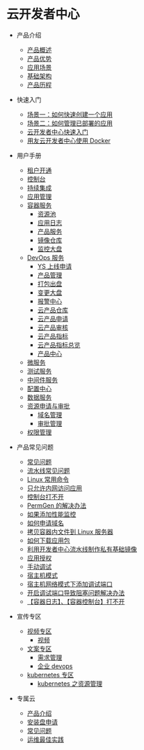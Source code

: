 # 云开发者中心

<!--
#位置变动[持续集成],[应用管理],[监控大盘]
#新添加[应用日志] [产品服务] [YS上线申请] [产品管理] [打包出盘] [云产品仓库] [云产品申请]
#      [云产品审核] [云产品指标] [云产品指标总览]
-->

- 产品介绍

  - [产品概述](articles/cloud/1-/overview.md)
  - [产品优势](articles/cloud/1-/advantage.md)
  - [应用场景](articles/cloud/1-/scene.md)
  - [基础架构](articles/cloud/1-/architecture.md)
  - [产品历程](articles/cloud/1-/releas_note.md)

- 快速入门

  - [场景一：如何快速创建一个应用](articles/cloud/2-/scene1.md)
  - [场景二：如何管理已部署的应用](articles/cloud/2-/scene2.md)
  - [云开发者中心快速入门](articles/cloud/2-/rumen.md)
  - [用友云开发者中心使用 Docker](articles/cloud/2-/center_docker.md)

- 用户手册

  - [租户开通](articles/cloud/3-/opening.md)
  - [控制台](articles/cloud/3-/control.md)
  - [持续集成](articles/cloud/3-/create.md)
  - [应用管理](articles/cloud/3-/application.md)
  - [容器服务](articles/cloud/3-)
    - [资源池](articles/cloud/3-/resource_pool.md)
    - [应用日志](articles/cloud/3-/app_log.md)
    - [产品服务](articles/cloud/3-/product_serve.md)
    - [镜像仓库](articles/cloud/3-/deploy.md)
    - [监控大盘](articles/cloud/3-/monitor.md)
  - [DevOps 服务](articles/cloud/3-)
    - [YS 上线申请](articles/cloud/3-/ys_online.md)
    - [产品管理](articles/cloud/3-/product_management.md)
    - [打包出盘](articles/cloud/3-/package.md)
    - [变更大盘](articles/cloud/3-/change.md)
    - [报警中心](articles/cloud/3-/alarm_center.md)
    - [云产品仓库](articles/cloud/3-/cloud_registry.md)
    - [云产品申请](articles/cloud/3-/cloud_apply.md)
    - [云产品审核](articles/cloud/3-/cloud_audit.md)
    - [云产品指标](articles/cloud/3-/cloud_index.md)
    - [云产品指标总览](articles/cloud/3-/cloud_overview.md)
    - [产品中心](articles/cloud/3-/app_product.md)
  - [微服务]()
  - [测试服务]()
  - [中间件服务](articles/cloud/3-/middleware.md)
  - [配置中心](articles/cloud/3-/config.md)
  - [数据服务]()
  - [资源申请与审批](articles/cloud/3-)
    - [域名管理](articles/cloud/3-/cmdb-domain.md)
    - [审批管理](articles/cloud/3-/exam.md)
  - [权限管理](articles/cloud/3-/access.md)

- 产品常见问题

  - [常见问题](articles/cloud/4-/question.md)
  - [流水线常见问题](articles/cloud/4-/assembly_line_question.md)
  - [Linux 常用命令](articles/cloud/4-/common_linux_command.md)
  - [只允许内网访问应用](articles/cloud/4-/access_only_inside.md)
  - [控制台打不开](articles/cloud/4-/console_open_questions.md)
  - [PermGen 的解决办法](articles/cloud/4-/permgen_question.md)
  - [如果添加性能监控](articles/cloud/4-/how_to_add_pinpoint.md)
  - [如何申请域名](articles/cloud/4-/apply_domain_name.md)
  - [拷贝容器内文件到 Linux 服务器](articles/cloud/4-/copy_file2linux.md)
  - [如何下载应用包](articles/cloud/4-/download_app_package.md)
  - [利用开发者中心流水线制作私有基础镜像](articles/cloud/4-/create_ownbase_image.md)
  - [应用授权](articles/cloud/4-/authorize_app.md)
  - [手动调试](articles/cloud/4-/debug_mode.md)
  - [宿主机模式](articles/cloud/4-/host_mode.md)
  - [宿主机网络模式下添加调试端口](articles/cloud/4-/debug_in_host_mode.md)
  - [开启调试端口导致阻塞问题解决办法](articles/cloud/4-/solution_debug_mode.md)
  - [【容器日志】、【容器控制台】打不开](articles/cloud/4-/console.md)

- 宣传专区

  - [视频专区](articles/cloud/5-)
    - [视频](articles/cloud/5-/video.md)
  - [文案专区](articles/cloud/5-)
    - [需求管理](articles/cloud/5-/requirement.md)
    - [企业 devops](articles/cloud/5-/enterprise_devops.md)
  - [kubernetes 专区](articles/cloud/5-)
    - [kubernetes 之资源管理](articles/cloud/5-/k8s_qos.md)

- 专属云
  - [产品介绍](articles/cloud/6-/product.md)
  - [安装盘申请](articles/cloud/6-/installer.md)
  - [常见问题](articles/cloud/6-)
  - [运维最佳实践](articles/cloud/6-)
